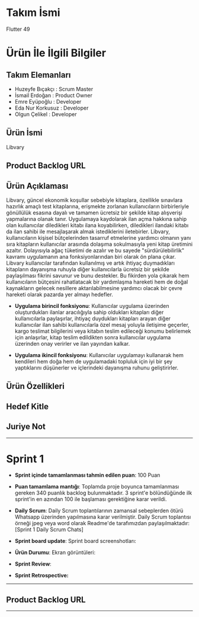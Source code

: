 # **Takım İsmi**

   Flutter 49

# Ürün İle İlgili Bilgiler

## Takım Elemanları
- Huzeyfe Bıçakçı  : Scrum Master
- İsmail Erdoğan   : Product Owner
- Emre Eyüpoğlu    : Developer
- Eda Nur Korkusuz : Developer
- Olgun Çelikel    : Developer

## Ürün İsmi

Libvary

## Product Backlog URL



## Ürün Açıklaması
Libvary, güncel ekonomik koşullar sebebiyle kitaplara, özellikle sınavlara hazırlık amaçlı test kitaplarına, erişmekte zorlanan kullanıcıların birbirleriyle gönüllülük esasına dayalı ve tamamen ücretsiz bir şekilde kitap alışverişi yapmalarına olanak tanır. Uygulamaya kaydolarak ilan açma hakkına sahip olan kullanıcılar diledikleri kitabı ilana koyabilirken, diledikleri ilandaki kitabı da ilan sahibi ile mesajlaşarak almak istediklerini iletebirler. Libvary, kullanıcıların kişisel bütçelerinden tasarruf etmelerine yardımcı olmanın yanı sıra kitapların kullanıcılar arasında dolaşıma sokulmasıyla yeni kitap üretimini azaltır. Dolayısıyla ağaç tüketimi de azalır ve bu sayede "sürdürülebilirlik" kavramı uygulamanın ana fonksiyonlarından biri olarak ön plana çıkar. Libvary kullanıcılar tarafından kullanılmış ve artık ihtiyaç duymadıkları kitapların dayanışma ruhuyla diğer kullanıcılarla ücretsiz bir şekilde paylaşılması fikrini savunur ve bunu destekler. Bu fikirden yola çıkarak hem kullanıcıların bütçesini rahatlatacak bir yardımlaşma hareketi hem de doğal kaynakların gelecek nesillere aktarılabilmesine yardımcı olacak bir çevre hareketi olarak pazarda yer almayı hedefler.


- **Uygulama birincil fonksiyonu**: Kullanıcılar uygulama üzerinden oluşturdukları ilanlar aracılığıyla sahip oldukları kitapları diğer kullanıcılarla paylaşırlar, ihtiyaç duydukları kitapları arayan diğer kullanıcılar ilan sahibi kullanıcılarla özel mesaj yoluyla iletişime geçerler, kargo teslimat bilgilerini veya kitabın teslim edileceği konumu belirlemek için anlaşırlar, kitap teslim edildikten sonra kullanıcılar uygulama üzerinden onay verirler ve ilan yayından kalkar.

- **Uygulama ikincil fonksiyonu**: Kullanıcılar uygulamayı kullanarak hem kendileri hem doğa hem de uygulamadaki topluluk için iyi bir şey yaptıklarını düşünerler ve içlerindeki dayanışma ruhunu geliştirirler.

## Ürün Özellikleri



## Hedef Kitle



## Juriye Not



---

# Sprint 1

- **Sprint içinde tamamlanması tahmin edilen puan**: 100 Puan


- **Puan tamamlama mantığı**: Toplamda proje boyunca tamamlanması gereken 340 puanlık backlog bulunmaktadır. 3 sprint'e bölündüğünde ilk sprint'in en azından 100 ile başlaması gerektiğine karar verildi.


- **Daily Scrum**: Daily Scrum toplantılarının zamansal sebeplerden ötürü Whatsapp üzerinden yapılmasına karar verilmiştir. Daily Scrum toplantısı örneği jpeg veya word olarak Readme'de tarafımızdan paylaşılmaktadır: [Sprint 1 Daily Scrum Chats]

- **Sprint board update**: Sprint board screenshotları: 



- **Ürün Durumu**: Ekran görüntüleri:
  
- **Sprint Review**: 

- **Sprint Retrospective:**
  
 

---

## Product Backlog URL


---
